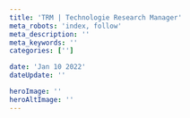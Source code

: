 ```yaml
---
title: 'TRM | Technologie Research Manager'
meta_robots: 'index, follow'
meta_description: ''
meta_keywords: ''
categories: ['']

date: 'Jan 10 2022'
dateUpdate: ''

heroImage: ''
heroAltImage: ''
---
```



